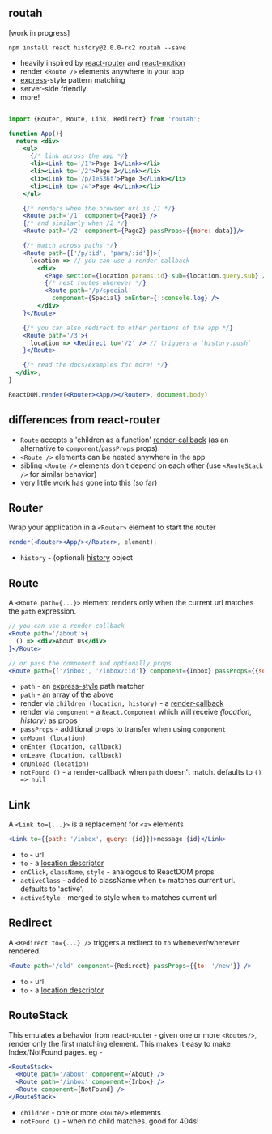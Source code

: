 routah
---

[work in progress]

`npm install react history@2.0.0-rc2 routah --save`

- heavily inspired by [react-router](https://github.com/rackt/react-router) and [react-motion](https://github.com/chenglou/react-motion)
- render `<Route />` elements anywhere in your app
- [express](http://expressjs.com/)-style pattern matching
- server-side friendly
- more!

```jsx

import {Router, Route, Link, Redirect} from 'routah';

function App(){
  return <div>
    <ul>
      {/* link across the app */}
      <li><Link to='/1'>Page 1</Link></li>
      <li><Link to='/2'>Page 2</Link></li>
      <li><Link to='/p/1e536f'>Page 3</Link></li>
      <li><Link to='/4'>Page 4</Link></li>
    </ul>

    {/* renders when the browser url is /1 */}
    <Route path='/1' component={Page1} />
    {/* and similarly when /2 */}
    <Route path='/2' component={Page2} passProps={{more: data}}/>

    {/* match across paths */}
    <Route path={['/p/:id', 'para/:id']}>{
      location => // you can use a render callback
        <div>
          <Page section={location.params.id} sub={location.query.sub} />
          {/* nest routes wherever */}
          <Route path='/p/special'
            component={Special} onEnter={::console.log} />
        </div>
    }</Route>

    {/* you can also redirect to other portions of the app */}
    <Route path='/3'>{
      location => <Redirect to='/2' /> // triggers a `history.push`
    }</Route>

    {/* read the docs/examples for more! */}
  </div>;
}

ReactDOM.render(<Router><App/></Router>, document.body)
```

differences from react-router
---

- `Route` accepts a 'children as a function' [render-callback]([render-callback](https://discuss.reactjs.org/t/children-as-a-function-render-callbacks/626)) (as an alternative to `component`/`passProps` props)
- `<Route />` elements can be nested anywhere in the app
- sibling `<Route />` elements don't depend on each other (use `<RouteStack />` for similar behavior)
- very little work has gone into this (so far)

Router
---

Wrap your application in a `<Router>` element to start the router
```jsx
render(<Router><App/></Router>, element);
```

- `history` - (optional) [history](https://github.com/rackt/history) object

Route
---

A `<Route path={...}>` element renders only when the current url matches the `path` expression.
```jsx
// you can use a render-callback
<Route path='/about'>{
  () => <div>About Us</div>
}</Route>

// or pass the component and optionally props
<Route path={['/inbox', '/inbox/:id']} component={Inbox} passProps={{some: data}} />
```

- `path` - an [express-style](https://github.com/pillarjs/path-to-regexp) path matcher
- `path` - an array of the above
- render via `children (location, history)` - a [render-callback](https://discuss.reactjs.org/t/children-as-a-function-render-callbacks/626)
- render via `component` - a `React.Component` which will receive *{location, history}* as props
- `passProps` - additional props to transfer when using `component`
- `onMount (location)`
- `onEnter (location, callback)`
- `onLeave (location, callback)`
- `onUnload (location)`
- `notFound ()`  - a render-callback when `path` doesn't match. defaults to `() => null`

Link
---

A `<Link to={...}>` is a replacement for `<a>` elements
```jsx
<Link to={{path: '/inbox', query: {id}}}>message {id}</Link>
```

- `to` - url
- `to` - a [location descriptor](https://github.com/rackt/history/blob/master/docs/Glossary.md#locationdescriptor)
- `onClick`, `className`, `style` - analogous to ReactDOM props
- `activeClass` - added to className when `to` matches current url. defaults to 'active'.
- `activeStyle` - merged to style when `to` matches current url

Redirect
---

A `<Redirect to={...} />` triggers a redirect to `to` whenever/wherever rendered.
```jsx
<Route path='/old' component={Redirect} passProps={{to: '/new'}} />
```

- `to` - url
- `to` - a [location descriptor](https://github.com/rackt/history/blob/master/docs/Glossary.md#locationdescriptor)

RouteStack
---

This emulates a behavior from react-router - given one or more `<Routes/>`, render only the first matching element. This makes it easy to make Index/NotFound pages. eg -
```jsx
<RouteStack>
  <Route path='/about' component={About} />
  <Route path='/inbox' component={Inbox} />
  <Route component={NotFound} />
</RouteStack>
```

- `children` - one or more `<Route/>` elements
- `notFound ()` - when no child matches. good for 404s!

